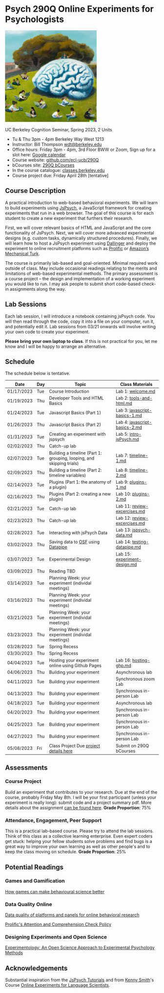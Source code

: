 # Psych 290Q Online Experiments for Psychologists

<img src="assets/290Q-DALL-E.png" alt="290Q" width="300"/>

UC Berkeley Cognition Seminar, Spring 2023, 2 Units

- Tu & Thu 3pm - 4pm Berkeley Way West 1213
- Instructor: Bill Thompson [wdt@berkeley.edu](mailto:wdt@berkeley.edu)
- Office hours: Friday 3pm - 4pm, 3rd Floor BWW or Zoom, Sign up for a slot here: [Google calendar](https://calendar.app.google/DAvThSyG4rzFbwET9)
- Course website: [github.com/ecl-ucb/290Q](https://github.com/ecl-ucb/290Q)
- bCourses site: [290Q bCourses](https://bcourses.berkeley.edu/courses/1522687)
- In the course catalogue: [classes.berkeley.edu](https://classes.berkeley.edu/content/2023-spring-psych-290q-001-sem-001)
- Course project due: Friday April 28th [tentative]


## Course Description
A practical introduction to web-based behavioral experiments. We will learn to build experiments using [JsPsych](https://www.jspsych.org/7.3/), a JavaScript framework for creating experiments that run in a web browser. The goal of this course is for each student to create a new experiment that furthers their research. 

First, we will cover relevant basics of HTML and JavaScript and the core functionality of JsPsych. Next, we will cover more advanced experimental designs (e.g. custom tasks, dynamically structured procedures). Finally, we will learn how to host a JsPsych experiment using [Dallinger](https://github.com/Dallinger/Dallinger) and deploy the experiment to online recruitment platforms such as [Prolific](https://www.prolific.co/) or [Amazon’s Mechanical Turk](https://www.mturk.com/). 

The course is primarily lab-based and goal-oriented. Minimal required work outside of class. May include occasional readings relating to the merits and limitations of web-based experimental methods. The primary assessment is a course project – the design and implementation of a working experiment you would like to run. I may ask people to submit short code-based check-in assignments along the way.

## Lab Sessions
Each lab session, I will introduce a notebook containing jsPsych code. You will then read through the code, copy it into a file on your computer, run it, and potentially edit it. Lab sessions from 03/21 onwards will involve writing your own code to create your experiment.

**Please bring your own laptop to class**. 
If this is not practical for you, let me know and I will be happy to arrange an alternative.

## Schedule
The schedule below is tentative.

| Date       | Day | Topic                                | Class Materials |
| ---------- | --- | ------------------------------------ | --------------- |
| 01/17/2023 | Tue | Course Introduction                  | Lab 1: [welcome.md](assets/labs/L1-course-intro/welcome.md) |
| 01/19/2023 | Thu | Developer Tools and HTML Basics      | Lab 2: [tools-and-html.md](assets/labs/L2-intro-html/tools-and-html.md) |
| 01/24/2023 | Tue | Javascript Basics (Part 1)           | Lab 3: [javascript-basics-1.md](assets/labs/L3-intro-javascript-1/javascript-basics-1.md) |
| 01/26/2023 | Thu | Javascript Basics (Part 2)           | Lab 4: [javascript-basics-2.md](assets/labs/L4-intro-javascript-2/javascript-basics-2.md) ||
| 01/31/2023 | Tue | Creating an experiment with jspsych  | Lab 5: [intro-jsPsych.md](assets/labs/L5-intro-jsPsych/intro-jsPsych.md) |
| 02/02/2023 | Thu | Catch-up lab                         |                 |
| 02/07/2023 | Tue | Building a timeline (Part 1: grouping, looping, and skipping trials)         | Lab 7: [timeline-1.md](assets/labs/L7-timeline-1/timeline-1.md) |
| 02/09/2023 | Thu | Building a timeline (Part 2: timeline variables)         | Lab 8: [timeline-2.md](assets/labs/L8-timeline-2/timeline-2.md) |
| 02/14/2023 | Tue | Plugins (Part 1: the anatomy of a plugin)                     | Lab 9: [plugins-1.md](assets/labs/L9-plugins-1/plugins-overview.md) |
| 02/16/2023 | Thu | Plugins (Part 2: creating a new plugin)                     | Lab 10: [plugins-2.md](assets/labs/L10-plugins-2/L10-plugins-2.md)                |
| 02/21/2023 | Tue | Catch-up lab                         | Lab 11: [review-excercises.md](assets/labs/L11-review-exercises/review-excercises.md)                |
| 02/23/2023 | Thu | Catch-up lab                         | Lab 12: [review-excercises.md](assets/labs/L11-review-exercises/review-excercises.md)                 |
| 02/28/2023 | Tue | Interacting with jsPsych Data |  Lab 13: [jspsych-data.md](assets/labs/L13-interacting-with-data/jspsych-data.md)               |
| 03/02/2023 | Thu | Saving data to [OSF](https://osf.io/) using [Datapipe](https://pipe.jspsych.org/)         | Lab 14: [testing-datapipe.md](assets/labs/L14-datapipe-osf/testing-datapipe.md)                |
| 03/07/2023 | Tue | Experimental Design        | Lab 15: [experiment-design.md](assets/labs/L15-experiment-design/experiment-design.md)                |
| 03/09/2023 | Thu | Reading TBD |                 |
| 03/14/2023 | Tue | Planning Week: your experiment (individal meetings)                         |                 |
| 03/16/2023 | Thu | Planning Week: your experiment (individal meetings)                         |                 |
| 03/21/2023 | Tue | Planning Week: your experiment (individal meetings)       |                 |
| 03/23/2023 | Thu | Planning Week: your experiment (individal meetings)       |                 |
| 03/28/2023 | Tue | Spring Recess                        |                 |
| 03/30/2023 | Thu | Spring Recess                        |                 |
| 04/04/2023 | Tue | Hosting your experiment online using Github Pages | Lab 16: [hosting-ghp.md](assets/labs/L16-hosting-ghp/hosting-ghp.md)                |
| 04/06/2023 | Thu | Building your experiment         | Asynchronous lab               |
| 04/11/2023 | Tue | Building your experiment      | Synchronous zoom Lab                |
| 04/13/2023 | Thu | Building your experiment      | Synchronous in-person Lab             |
| 04/18/2023 | Tue | Building your experiment            | Asynchronous lab                 |
| 04/20/2023 | Thu | Building your experiment            | Synchronous in-person Lab                |
| 04/25/2023 | Tue | Building your experiment            | Synchronous in-person Lab                |
| 04/27/2023 | Thu | Building your experiment            | Synchronous in-person Lab                | 
| 05/08/2023 | Fri | Class Project Due [project details here](assets/assignment/290Q-project-guidelines.md)           | Submit on 290Q bCourses                | 


## Assessments 

### Course Project
Build an experiment that contributes to your research. Due at the end of the course, probably Friday May 8th. I will be your first participant (unless your experiment is really long): submit code and a project summary pdf. More details about the assignment [can be found here](assets/assignment/290Q-project-guidelines.md).
**Grade Proportion**: 75%

### Attendance, Engagement, Peer Support
This is a practical lab-based course. Please try to attend the lab sessions. Think of this class as a collective learning enterprise. Even expert coders get stuck: helping your fellow students solve problems and find bugs is a great way to improve your own learning as well as other people's and to keep the class moving on schedule. 
**Grade Proportion**: 25%   

## Potential Readings

### Games and Gamification

[How games can make behavioural science better](https://www.nature.com/articles/d41586-023-00065-6)

### Data Quality Online

[Data quality of platforms and panels for online behavioral research](https://link.springer.com/article/10.3758/s13428-021-01694-3)

[Prolific's Attention and Comprehension Check Policy](https://researcher-help.prolific.co/hc/en-gb/articles/360009223553-Prolific-s-Attention-and-Comprehension-Check-Policy)

### Designing Experiments and Open Science

[Experimentology: An Open Science Approach to Experimental Psychology Methods](https://experimentology.io/)




## Acknowledgements
Substantial inspiration from the [JsPsych Tutorials](https://www.jspsych.org/7.0/tutorials/hello-world/) and from [Kenny Smith](http://www.lel.ed.ac.uk/~kenny/)'s Course [Online Experiments for Language Scientists](https://kennysmithed.github.io/oels2022/). 